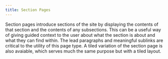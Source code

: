 ```yaml
---
title: Section Pages
---
```


Section pages introduce sections of the site by displaying the contents of that section and the contents of any subsections. This can be a useful way of giving guided context to the user about what the section is about and what they can find within. The lead paragraphs and meaningful sublinks are critical to the utility of this page type. A tiled variation of the section page is also avaiable, which serves much the same purpose but with a tiled layout.